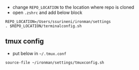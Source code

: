 * change `REPO_LOCATION` to the location where repo is cloned
* open `.zshrc` and add below block
``` shell
REPO_LOCATION=/Users/ssurineni/ironman/settings
. $REPO_LOCATION/terminalconfig.sh
```
## tmux config
* put below in `~/.tmux.conf`

``` shell
source-file ~/ironman/settings/tmuxconfig.sh
```
